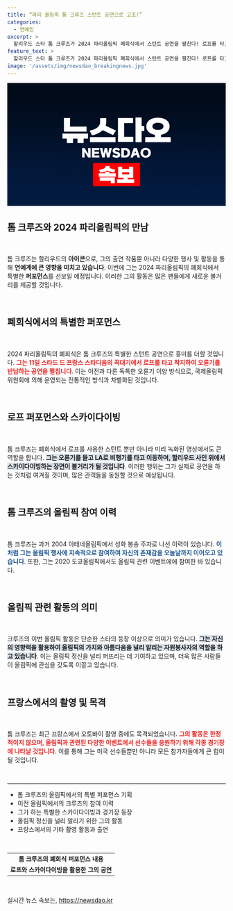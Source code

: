 ```yaml
---
title: “파리 올림픽 톰 크루즈 스턴트 공연으로 고조!”
categories:
  - 연예인
excerpt: >
  할리우드 스타 톰 크루즈가 2024 파리올림픽 폐회식에서 스턴트 공연을 펼친다! 로프를 타고 착지한 후 오륜기를 전달하는 특별한 퍼포먼스가 공개될 예정이다. 이왕이면 더 특별한 크루즈의 도전이 궁금하지 않나요?
feature_text: >
  할리우드 스타 톰 크루즈가 2024 파리올림픽 폐회식에서 스턴트 공연을 펼친다! 로프를 타고 착지한 후 오륜기를 전달하는 특별한 퍼포먼스가 공개될 예정이다. 이왕이면 더 특별한 크루즈의 도전이 궁금하지 않나요?
image: '/assets/img/newsdao_breakingnews.jpg'
---
```


<p><img src="/assets/img/newsdao_breakingnews.jpg" alt="ontimetimes 속보" /></p>

<h2 data-ke-size="size26">톰 크루즈와 2024 파리올림픽의 만남</h2>

<p data-ke-size="size16">&nbsp;</p>

<p>톰 크루즈는 할리우드의 <b>아이콘</b>으로, 그의 출연 작품뿐 아니라 다양한 행사 및 활동을 통해 <b>연예계에 큰 영향을 미치고 있습니다</b>. 이번에 그는 2024 파리올림픽의 폐회식에서 특별한 <b>퍼포먼스</b>를 선보일 예정입니다. 이러한 그의 활동은 많은 팬들에게 새로운 볼거리를 제공할 것입니다. </p>

<p data-ke-size="size16">&nbsp;</p>

<h2 data-ke-size="size26">폐회식에서의 특별한 퍼포먼스</h2>

<p data-ke-size="size16">&nbsp;</p>

<p>2024 파리올림픽의 폐회식은 톰 크루즈의 특별한 스턴트 공연으로 흥미를 더할 것입니다. <b><span style="color: #ee2323;">그는 11일 스타드 드 프랑스 스타디움의 꼭대기에서 로프를 타고 착지하여 오륜기를 <b>반납</b>하는 공연을 펼칩니다</span></b>. 이는 이전과 다른 독특한 오륜기 이양 방식으로, 국제올림픽위원회에 의해 운영되는 전통적인 방식과 차별화된 것입니다. </p>

<p data-ke-size="size16">&nbsp;</p>

<h2 data-ke-size="size26">로프 퍼포먼스와 스카이다이빙</h2>

<p data-ke-size="size16">&nbsp;</p>

<p>톰 크루즈는 폐회식에서 로프를 사용한 스턴트 뿐만 아니라 미리 녹화된 영상에서도 큰 역할을 합니다. <b><span style="background-color: #21538527;">그는 오륜기를 들고 LA로 비행기를 타고 이동하며, 할리우드 사인 위에서 스카이다이빙하는 장면이 볼거리가 될 것입니다</span></b>. 이러한 행위는 그가 실제로 공연을 하는 것처럼 여겨질 것이며, 많은 관객들을 동원할 것으로 예상됩니다. </p>

<p data-ke-size="size16">&nbsp;</p>

<h2 data-ke-size="size26">톰 크루즈의 올림픽 참여 이력</h2>

<p data-ke-size="size16">&nbsp;</p>

<p>톰 크루즈는 과거 2004 아테네올림픽에서 성화 봉송 주자로 나선 이력이 있습니다. <b><span style="color: #1a5490;">이처럼 그는 올림픽 행사에 지속적으로 참여하여 자신의 존재감을 오늘날까지 이어오고 있습니다</span></b>. 또한, 그는 2020 도쿄올림픽에서도 올림픽 관련 이벤트에에 참여한 바 있습니다. </p>

<p data-ke-size="size16">&nbsp;</p>

<h2 data-ke-size="size26">올림픽 관련 활동의 의미</h2>

<p data-ke-size="size16">&nbsp;</p>

<p>크루즈의 이번 올림픽 활동은 단순한 스타의 등장 이상으로 의미가 있습니다. <b><span style="background-color: #21538527;">그는 자신의 영향력을 활용하여 올림픽의 가치와 아름다움을 널리 알리는 자원봉사자의 역할을 하고 있습니다</span></b>. 이는 올림픽 정신을 널리 퍼뜨리는 데 기여하고 있으며, 더욱 많은 사람들이 올림픽에 관심을 갖도록 이끌고 있습니다. </p>

<p data-ke-size="size16">&nbsp;</p>

<h2 data-ke-size="size26">프랑스에서의 촬영 및 목격</h2>

<p data-ke-size="size16">&nbsp;</p>

<p>톰 크루즈는 최근 프랑스에서 오토바이 촬영 중에도 목격되었습니다. <b><span style="color: #ee2323;">그의 활동은 한정적이지 않으며, 올림픽과 관련된 다양한 이벤트에서 선수들을 응원하기 위해 각종 경기장에 나타날 것입니다</span></b>. 이를 통해 그는 미국 선수들뿐만 아니라 모든 참가자들에게 큰 힘이 될 것입니다.</p>

<p data-ke-size="size16">&nbsp;</p>

<hr>

<ul>
  <li>톰 크루즈의 올림픽에서의 특별 퍼포먼스 기획</li>
  <li>이전 올림픽에서의 크루즈의 참여 이력</li>
  <li>그가 하는 특별한 스카이다이빙과 경기장 등장</li>
  <li>올림픽 정신을 널리 알리기 위한 그의 활동</li>
  <li>프랑스에서의 기타 촬영 활동과 출연</li>
</ul>

<p data-ke-size="size16">&nbsp;</p>

<table style="width: 100%;">
  <tr>
    <td style="text-align: center; height: 17px;"><b>톰 크루즈의 폐회식 퍼포먼스 내용</b></td>
  </tr>
  <tr>
    <td style="text-align: center; height: 17px;"><b>로프와 스카이다이빙을 활용한 그의 공연</b></td>
  </tr>
</table>

<p data-ke-size="size16">&nbsp;</p>
실시간 뉴스 속보는, <a href="https://newsdao.kr" rel="dofollow">https://newsdao.kr</a>


